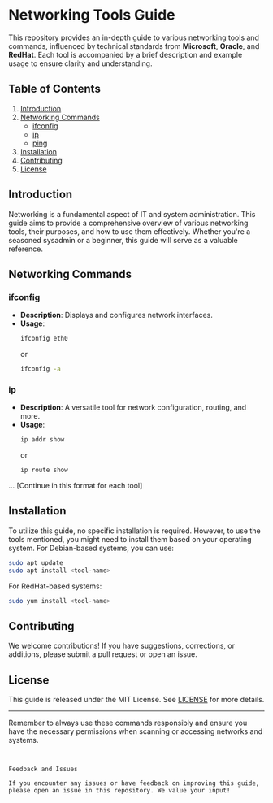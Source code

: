 
# Networking Tools Guide

This repository provides an in-depth guide to various networking tools and commands, influenced by technical standards from **Microsoft**, **Oracle**, and **RedHat**. Each tool is accompanied by a brief description and example usage to ensure clarity and understanding.

## Table of Contents
1. [Introduction](#introduction)
2. [Networking Commands](#networking-commands)
   - [ifconfig](#ifconfig)
   - [ip](#ip)
   - [ping](#ping)
3. [Installation](#installation)
4. [Contributing](#contributing)
5. [License](#license)

## Introduction
Networking is a fundamental aspect of IT and system administration. This guide aims to provide a comprehensive overview of various networking tools, their purposes, and how to use them effectively. Whether you're a seasoned sysadmin or a beginner, this guide will serve as a valuable reference.

## Networking Commands

### ifconfig
- **Description**: Displays and configures network interfaces.
- **Usage**:
  ```bash
  ifconfig eth0
  ```
  or 
  ```bash
  ifconfig -a
  ```

### ip
- **Description**: A versatile tool for network configuration, routing, and more.
- **Usage**:
  ```bash
  ip addr show
  ```
  or 
  ```bash
  ip route show
  ```

... [Continue in this format for each tool]

## Installation
To utilize this guide, no specific installation is required. However, to use the tools mentioned, you might need to install them based on your operating system. For Debian-based systems, you can use:

```bash
sudo apt update
sudo apt install <tool-name>
```

For RedHat-based systems:

```bash
sudo yum install <tool-name>
```

## Contributing
We welcome contributions! If you have suggestions, corrections, or additions, please submit a pull request or open an issue.

## License
This guide is released under the MIT License. See [LICENSE](LICENSE) for more details.

---

Remember to always use these commands responsibly and ensure you have the necessary permissions when scanning or accessing networks and systems.
```


Feedback and Issues

If you encounter any issues or have feedback on improving this guide, please open an issue in this repository. We value your input!
